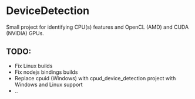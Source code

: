 # DeviceDetection
Small project for identifying CPU(s) features and OpenCL (AMD) and CUDA (NVIDIA) GPUs.

## TODO:
  - Fix Linux builds
  - Fix nodejs bindings builds
  - Replace cpuid (Windows) with cpud_device_detection project with Windows and Linux support
  - ..
